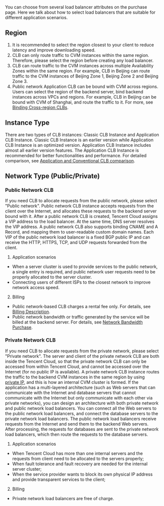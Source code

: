 You can choose from several load balancer attributes on the purchase page. Here we talk about how to select load balancers that are suitable for different application scenarios.
## Region
1. It is recommended to select the region closest to your client to reduce latency and improve downloading speed.
2. CLB can only route traffic to CVM instances within the same region. Therefore, please select the region before creating any load balancer.
3. CLB can route traffic to the CVM instances across multiple Availability Zones within the same region. For example, CLB in Beijing can route traffic to the CVM instances of Beijing Zone 1, Beijing Zone 2 and Beijing Zone 3.
4. Public network Application CLB can be bound with CVM across regions. Users can select the region of the backend server, bind backend instances across VPCs and regions. For example, CLB in Beijing can be bound with CVM of Shanghai, and route the traffic to it. For more, see [Binding Cross-region CLBs](https://intl.cloud.tencent.com/document/product/214/12014).

## Instance Type
There are two types of CLB instances: Classic CLB Instance and Application CLB Instance.
Classic CLB Instance is an earlier version while Application CLB Instance is an optimized version.  Application CLB Instance includes almost all earlier version features. The Application CLB Instance is recommended for better functionalities and performance. For detailed comparison, see [Application and Conventional CLB comparison](https://intl.cloud.tencent.com/document/product/214/8847).

## Network Type (Public/Private)
### Public Network CLB
If you need CLB to allocate requests from the public network, please select "Public network". Public network CLB instance accepts requests from the client over the Internet, and allocates these requests to the backend server bound with it. After a public network CLB is created, Tencent Cloud assigns a VIP address to the load balancer. At the same time, DNS server resolves the VIP address. A public network CLB also supports binding CNAME and A Record, and mapping them to user-readable custom domain names. Each VIP of the public network load balancer is a fixed BGP public IP and can receive the HTTP, HTTPS, TCP, and UDP requests forwarded from the client.

1. Application scenarios
  - When a server cluster is used to provide services to the public network, a single entry is required, and public network user requests need to be properly allocated to the server cluster.
  - Connecting users of different ISPs to the closest network to improve network access speed.
2. Billing
  - Public network-based CLB charges a rental fee only. For details, see [Billing Description](https://intl.cloud.tencent.com/document/product/214/8848).
  - Public network bandwidth or traffic generated by the service will be billed at the backend server. For details, see [Network Bandwidth Purchase](https://intl.cloud.tencent.com/document/product/213/10578).

### Private Network CLB
If you need CLB to allocate requests from the private network, please select "Private network". The server and client of the private network CLB are both inside the Tencent Cloud, so that the private network CLB can only be accessed from within Tencent Cloud, and cannot be accessed over the Internet (for no public IP is available). A private network CLB instance routes the traffic to the backend CVM instances in the same region by using [private IP](https://intl.cloud.tencent.com/doc/product/213/5225), and this is how an internal CVM cluster is formed. If the application has a multi-layered architecture (such as Web servers that can communicate with the Internet and database servers that cannot communicate with the Internet but only communicate with each other via private networks), you can design an architecture with both private network and public network load balancers. You can connect all the Web servers to the public network load balancers, and connect the database servers to the private network load balancers. The public network load balancers receive requests from the Internet and send them to the backend Web servers. After processing, the requests for databases are sent to the private network load balancers, which then route the requests to the database servers.

1. Application scenarios
 - When Tencent Cloud has more than one internal servers and the requests from client need to be allocated to the servers properly;
 - When fault tolerance and fault recovery are needed for the internal server cluster;
 - When the service provider wants to block its own physical IP address and provide transparent services to the client;
2. Billing
  - Private network load balancers are free of charge.
